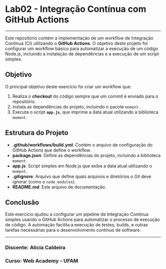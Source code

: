 # Lab02 - Integração Contínua com GitHub Actions

---

Este repositório contém a implementação de um workflow de Integração Contínua (CI) utilizando o **GitHub Actions**. O objetivo deste projeto foi configurar um workflow básico para automatizar a execução de um código Node.js, incluindo a instalação de dependências e a execução de um script simples.

## Objetivo

O principal objetivo deste exercício foi criar um workflow que:
1. Realiza o **checkout** do código sempre que um commit é enviado para o repositório.
2. Instala as dependências do projeto, incluindo o pacote `moment`.
3. Executa o script **`app.js`**, que imprime a data atual utilizando a biblioteca `moment`.

## Estrutura do Projeto

- **.github/workflows/build.yml**: Contém o arquivo de configuração do GitHub Actions que define o workflow.
- **package.json**: Define as dependências do projeto, incluindo a biblioteca `moment`.
- **app.js**: Script simples em Node.js que exibe a data atual utilizando o `moment`.
- **.gitignore**: Arquivo que define quais arquivos e diretórios o Git deve ignorar (como o `node_modules`).
- **README.md**: Este arquivo de documentação.

## Conclusão
Este exercício ajudou a configurar um pipeline de Integração Contínua simples usando o GitHub Actions para automatizar o processo de execução de código. A automação facilita a execução de testes, builds, e outras tarefas necessárias para o desenvolvimento contínuo de software.

---

### Discente: Alicia Caldeira
### Curso: Web Academy - UFAM

